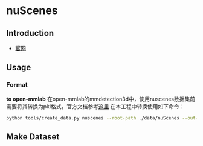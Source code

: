 # nuScenes

## Introduction

* [官网]()

## Usage

### Format

**to open-mmlab**
在open-mmlab的mmdetection3d中，使用nuscenes数据集前需要将其转换为pkl格式，官方文档参考[这里](https://mmdetection3d.readthedocs.io/en/latest/data_preparation.html#nuscenes)
在本工程中转换使用如下命令：

```bash
python tools/create_data.py nuscenes --root-path ./data/nuScenes --out-dir ./data/nuScenes --extra-tag nuscenes
```

## Make Dataset